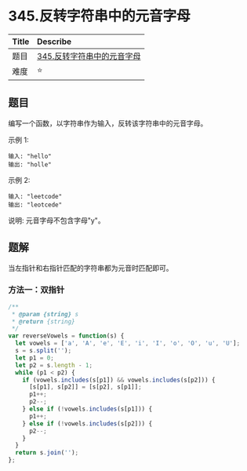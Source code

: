 # 345.反转字符串中的元音字母

| Title | Describe                                                                                   |
| :---- | :----------------------------------------------------------------------------------------- |
| 题目  | [345.反转字符串中的元音字母](https://leetcode-cn.com/problems/reverse-vowels-of-a-string/) |
| 难度  | ⭐                                                                                         |

## 题目

编写一个函数，以字符串作为输入，反转该字符串中的元音字母。

示例 1:

```
输入: "hello"
输出: "holle"
```

示例 2:

```
输入: "leetcode"
输出: "leotcede"
```

说明:
元音字母不包含字母"y"。

## 题解

当左指针和右指针匹配的字符串都为元音时匹配即可。

### 方法一：双指针

```javascript
/**
 * @param {string} s
 * @return {string}
 */
var reverseVowels = function(s) {
  let vowels = ['a', 'A', 'e', 'E', 'i', 'I', 'o', 'O', 'u', 'U'];
  s = s.split('');
  let p1 = 0;
  let p2 = s.length - 1;
  while (p1 < p2) {
    if (vowels.includes(s[p1]) && vowels.includes(s[p2])) {
      [s[p1], s[p2]] = [s[p2], s[p1]];
      p1++;
      p2--;
    } else if (!vowels.includes(s[p1])) {
      p1++;
    } else if (!vowels.includes(s[p2])) {
      p2--;
    }
  }
  return s.join('');
};
```
